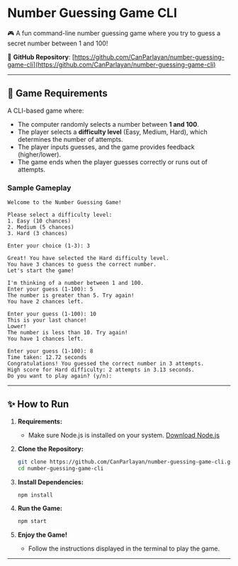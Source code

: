 # Number Guessing Game CLI  

🎮 A fun command-line number guessing game where you try to guess a secret number between 1 and 100!  

🔗 **GitHub Repository**: [https://github.com/CanParlayan/number-guessing-game-cli](https://github.com/CanParlayan/number-guessing-game-cli)  

---

## 🎯 Game Requirements  

A CLI-based game where:  
- The computer randomly selects a number between **1 and 100**.  
- The player selects a **difficulty level** (Easy, Medium, Hard), which determines the number of attempts.  
- The player inputs guesses, and the game provides feedback (higher/lower).  
- The game ends when the player guesses correctly or runs out of attempts.  

### Sample Gameplay  

```
Welcome to the Number Guessing Game!

Please select a difficulty level:
1. Easy (10 chances)
2. Medium (5 chances)
3. Hard (3 chances)

Enter your choice (1-3): 3

Great! You have selected the Hard difficulty level.
You have 3 chances to guess the correct number.
Let's start the game!

I'm thinking of a number between 1 and 100.
Enter your guess (1-100): 5
The number is greater than 5. Try again!
You have 2 chances left.

Enter your guess (1-100): 10
This is your last chance!
Lower!
The number is less than 10. Try again!
You have 1 chances left.

Enter your guess (1-100): 8
Time taken: 12.72 seconds
Congratulations! You guessed the correct number in 3 attempts.
High score for Hard difficulty: 2 attempts in 3.13 seconds.
Do you want to play again? (y/n):
```

---

## ✨ How to Run

1. **Requirements:**
   - Make sure Node.js is installed on your system. [Download Node.js](https://nodejs.org/)

2. **Clone the Repository:**
   ```bash
   git clone https://github.com/CanParlayan/number-guessing-game-cli.git
   cd number-guessing-game-cli
   ```

3. **Install Dependencies:**
   ```bash
   npm install
   ```

4. **Run the Game:**
   ```bash
   npm start
   ```

5. **Enjoy the Game!**
   - Follow the instructions displayed in the terminal to play the game.
---

